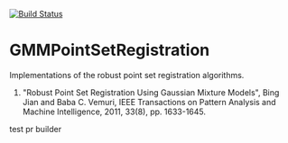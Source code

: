 [![Build Status](http://178.62.239.31:8080/buildStatus/icon?job=GMMPointSetRegistration-master)](http://178.62.239.31:8080/job/GMMPointSetRegistration-master/)

# GMMPointSetRegistration

Implementations of the robust point set registration algorithms.

1) "Robust Point Set Registration Using Gaussian Mixture Models", Bing Jian and Baba C. Vemuri, IEEE Transactions on Pattern Analysis and Machine Intelligence, 2011, 33(8), pp. 1633-1645.

test pr builder
